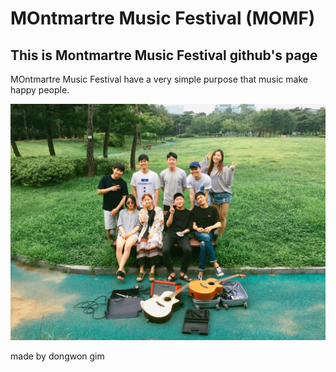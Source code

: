 # MOntmartre Music Festival (MOMF)

## This is Montmartre Music Festival github's page

MOntmartre Music Festival have a very simple purpose that music make happy people.

![group picture](./image/IMG_2705.JPG)

made by dongwon gim
